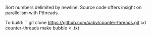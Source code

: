 Sort numbers delimited by newline.
Source code offers insight on parallelism with Pthreads.

To build: ```git clone https://github.com/xabv/counter-threads.git
cd counter-threads
make
bubble < <your-file>.txt
```
